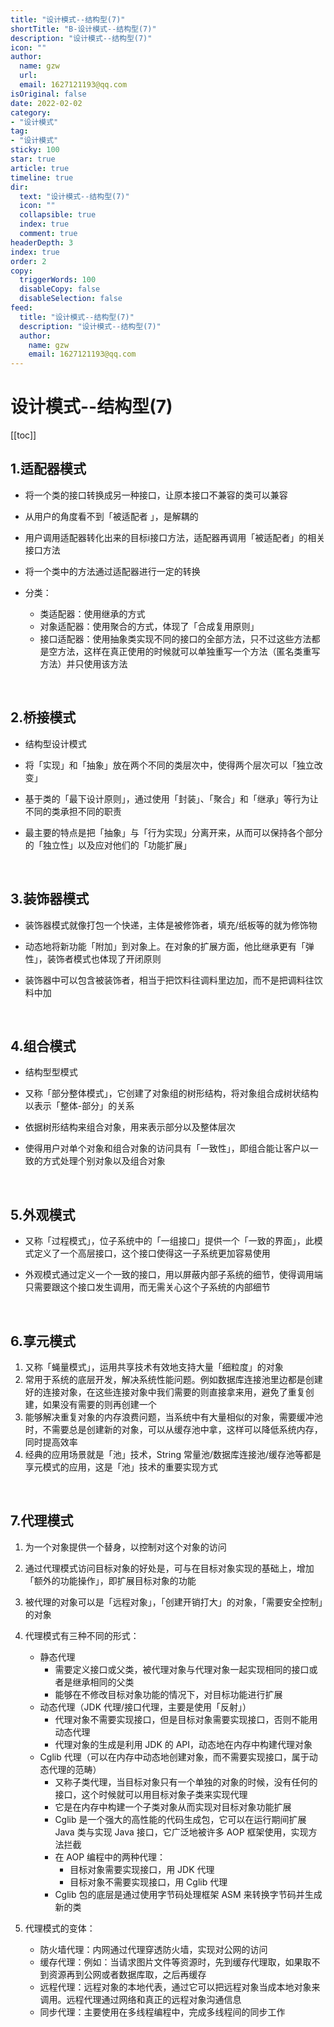```yaml
---
title: "设计模式--结构型(7)"
shortTitle: "B-设计模式--结构型(7)"
description: "设计模式--结构型(7)"
icon: ""
author: 
  name: gzw
  url: 
  email: 1627121193@qq.com
isOriginal: false
date: 2022-02-02
category: 
- "设计模式"
tag:
- "设计模式"
sticky: 100
star: true
article: true
timeline: true
dir:
  text: "设计模式--结构型(7)"
  icon: ""
  collapsible: true
  index: true
  comment: true
headerDepth: 3
index: true
order: 2
copy:
  triggerWords: 100
  disableCopy: false
  disableSelection: false
feed:
  title: "设计模式--结构型(7)"
  description: "设计模式--结构型(7)"
  author:
    name: gzw
    email: 1627121193@qq.com
---
```






# 设计模式--结构型(7)



[[toc]]



## 1.适配器模式

- 将一个类的接口转换成另一种接口，让原本接口不兼容的类可以兼容

- 从用户的角度看不到「被适配者 」，是解耦的

- 用户调用适配器转化出来的目标i接口方法，适配器再调用「被适配者」的相关接口方法 

- 将一个类中的方法通过适配器进行一定的转换

- 分类：
  - 类适配器：使用继承的方式
  - 对象适配器：使用聚合的方式，体现了「合成复用原则」
  - 接口适配器：使用抽象类实现不同的接口的全部方法，只不过这些方法都是空方法，这样在真正使用的时候就可以单独重写一个方法（匿名类重写方法）并只使用该方法



<br/>

## 2.桥接模式

- 结构型设计模式

- 将「实现」和「抽象」放在两个不同的类层次中，使得两个层次可以「独立改变」

- 基于类的「最下设计原则」，通过使用「封装」、「聚合」和「继承」等行为让不同的类承担不同的职责

- 最主要的特点是把「抽象」与「行为实现」分离开来，从而可以保持各个部分的「独立性」以及应对他们的「功能扩展」



<br/>

## 3.装饰器模式

- 装饰器模式就像打包一个快递，主体是被修饰者，填充/纸板等的就为修饰物

- 动态地将新功能「附加」到对象上。在对象的扩展方面，他比继承更有「弹性」，装饰者模式也体现了开闭原则

- 装饰器中可以包含被装饰者，相当于把饮料往调料里边加，而不是把调料往饮料中加



<br/>

## 4.组合模式

- 结构型型模式

- 又称「部分整体模式」，它创建了对象组的树形结构，将对象组合成树状结构以表示「整体-部分」的关系

- 依据树形结构来组合对象，用来表示部分以及整体层次

- 使得用户对单个对象和组合对象的访问具有「一致性」，即组合能让客户以一致的方式处理个别对象以及组合对象



<br/>

## 5.外观模式

- 又称「过程模式」，位子系统中的「一组接口」提供一个「一致的界面」，此模式定义了一个高层接口，这个接口使得这一子系统更加容易使用

- 外观模式通过定义一个一致的接口，用以屏蔽内部子系统的细节，使得调用端只需要跟这个接口发生调用，而无需关心这个子系统的内部细节



<br/>

## 6.享元模式

1. 又称「蝇量模式」，运用共享技术有效地支持大量「细粒度」的对象
2. 常用于系统的底层开发，解决系统性能问题。例如数据库连接池里边都是创建好的连接对象，在这些连接对象中我们需要的则直接拿来用，避免了重复创建，如果没有需要的则再创建一个
3. 能够解决重复对象的内存浪费问题，当系统中有大量相似的对象，需要缓冲池时，不需要总是创建新的对象，可以从缓存池中拿，这样可以降低系统内存，同时提高效率
4. 经典的应用场景就是「池」技术，String 常量池/数据库连接池/缓存池等都是享元模式的应用，这是「池」技术的重要实现方式



<br/>

## 7.代理模式

1. 为一个对象提供一个替身，以控制对这个对象的访问
2. 通过代理模式访问目标对象的好处是，可与在目标对象实现的基础上，增加「额外的功能操作」，即扩展目标对象的功能
3. 被代理的对象可以是「远程对象」，「创建开销打大」的对象，「需要安全控制」的对象
4. 代理模式有三种不同的形式：
   - 静态代理
     - 需要定义接口或父类，被代理对象与代理对象一起实现相同的接口或者是继承相同的父类
     - 能够在不修改目标对象功能的情况下，对目标功能进行扩展
   - 动态代理（JDK 代理/接口代理，主要是使用「反射」）
     - 代理对象不需要实现接口，但是目标对象需要实现接口，否则不能用动态代理
     - 代理对象的生成是利用 JDK 的 API，动态地在内存中构建代理对象
   - Cglib 代理（可以在内存中动态地创建对象，而不需要实现接口，属于动态代理的范畴）
     - 又称子类代理，当目标对象只有一个单独的对象的时候，没有任何的接口，这个时候就可以用目标对象子类来实现代理
     - 它是在内存中构建一个子类对象从而实现对目标对象功能扩展
     - Cglib 是一个强大的高性能的代码生成包，它可以在运行期间扩展 Java 类与实现 Java 接口，它广泛地被许多 AOP 框架使用，实现方法拦截
     - 在 AOP 编程中的两种代理：
       - 目标对象需要实现接口，用 JDK 代理
       - 目标对象不需要实现接口，用 Cglib 代理
     - Cglib 包的底层是通过使用字节码处理框架 ASM 来转换字节码并生成新的类

5. 代理模式的变体：
   - 防火墙代理：内网通过代理穿透防火墙，实现对公网的访问
   - 缓存代理：例如：当请求图片文件等资源时，先到缓存代理取，如果取不到资源再到公网或者数据库取，之后再缓存
   - 远程代理：远程对象的本地代表，通过它可以把远程对象当成本地对象来调用。远程代理通过网络和真正的远程对象沟通信息
   - 同步代理：主要使用在多线程编程中，完成多线程间的同步工作

